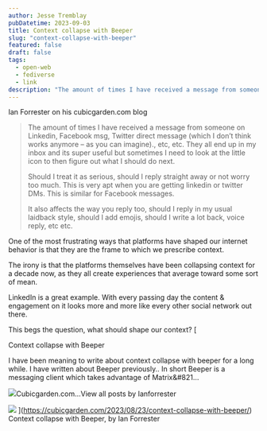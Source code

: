 ```yaml
---
author: Jesse Tremblay
pubDatetime: 2023-09-03
title: Context collapse with Beeper
slug: "context-collapse-with-beeper"
featured: false
draft: false
tags:
  - open-web
  - fediverse
  - link
description: "The amount of times I have received a message from someone on Linkedin, Facebook msg, Twitter direct message (which I don’t think works anymore – as you can imagine)., etc, etc. They all end up in my inbox and its super useful but sometimes I need to look at the little icon to then figure out what I should do next."
---
```


Ian Forrester on his cubicgarden.com blog

> The amount of times I have received a message from someone on Linkedin, Facebook msg, Twitter direct message (which I don’t think works anymore – as you can imagine)., etc, etc. They all end up in my inbox and its super useful but sometimes I need to look at the little icon to then figure out what I should do next.
>
> Should I treat it as serious, should I reply straight away or not worry too much. This is very apt when you are getting linkedin or twitter DMs. This is similar for Facebook messages.
>
> It also affects the way you reply too, should I reply in my usual laidback style, should I add emojis, should I write a lot back, voice reply, etc etc.

One of the most frustrating ways that platforms have shaped our internet behavior is that they are the frame to which we prescribe context.

The irony is that the platforms themselves have been collapsing context for a decade now, as they all create experiences that average toward some sort of mean.

LinkedIn is a great example. With every passing day the content & engagement on it looks more and more like every other social network out there.

This begs the question, what should shape our context?
[

Context collapse with Beeper

I have been meaning to write about context collapse with beeper for a long while. I have written about Beeper previously.. In short Beeper is a messaging client which takes advantage of Matrix&#821…

![](https://i0.wp.com/cubicgarden.com/wp-content/uploads/2020/02/wp-1580864561041.jpg?fit=192%2C192&ssl=1)Cubicgarden.com...View all posts by Ianforrester

![](https://uploads-ssl.webflow.com/5ffc199ed786423eb2569667/648af12deb905c3acb5fe9c7_screenshot%20no%20background.png)
](https://cubicgarden.com/2023/08/23/context-collapse-with-beeper/)
Context collapse with Beeper, by Ian Forrester
